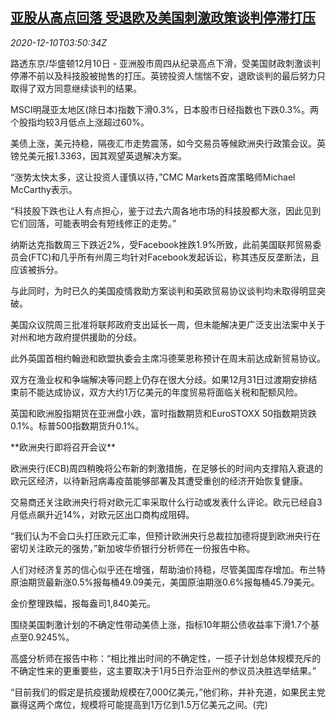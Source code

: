 <!--1607574195000-->
[亚股从高点回落 受退欧及美国刺激政策谈判停滞打压](https://cn.reuters.com/article/asia-financial-markets-1210-thur-idCNKBS28K0AX)
------

<div><i>2020-12-10T03:50:34Z</i></div><p>路透东京/华盛顿12月10日 - 亚洲股市周四从纪录高点下滑，受美国财政刺激谈判停滞不前以及科技股被抛售的打压。英镑投资人惴惴不安，退欧谈判的最后努力只取得了双方同意继续谈判的结果。</p><p>MSCI明晟亚太地区(除日本)指数下滑0.3%，日本股市日经指数也下跌0.3%。两个股指均较3月低点上涨超过60%。</p><p>美债上涨，美元持稳，隔夜汇市走势震荡，如今交易员等候欧洲央行政策会议。英镑兑美元报1.3363，因其观望英退解决方案。</p><p>“涨势太快太多，这让投资人谨慎以待，”CMC Markets首席策略师Michael McCarthy表示。</p><p>“科技股下跌也让人有点担心，鉴于过去六周各地市场的科技股都大涨，因此见到它们回落，可能表明会有短线修正的走势。”</p><p>纳斯达克指数周三下跌近2%，受Facebook挫跌1.9%所致，此前美国联邦贸易委员会(FTC)和几乎所有州周三均针对Facebook发起诉讼，称其违反反垄断法，且应该被拆分。</p><p>与此同时，为时已久的美国疫情救助方案谈判和英欧贸易协议谈判均未取得明显突破。</p><p>美国众议院周三批准将联邦政府支出延长一周，但未能解决更广泛支出法案中关于对州和地方政府提供援助的分歧。</p><p>此外英国首相约翰逊和欧盟执委会主席冯德莱恩称预计在周末前达成新贸易协议。</p><p>双方在渔业权和争端解决等问题上仍存在很大分歧。如果12月31日过渡期安排结束前不能达成协议，双方大约1万亿美元的年度贸易将面临关税和配额风险。</p><p>英国和欧洲股指期货在亚洲盘小跌，富时指数期货和EuroSTOXX 50指数期货跌0.1%。标普500指数期货升0.1%。</p><p>**欧洲央行即将召开会议**</p><p>欧洲央行(ECB)周四稍晚将公布新的刺激措施，在足够长的时间内支撑陷入衰退的欧元区经济，以待新冠病毒疫苗能够部署及其遭受重创的经济开始恢复健康。</p><p>交易商还关注欧洲央行将对欧元汇率采取什么行动或发表什么评论。欧元已经自3月低点飙升近14%，对欧元区出口商构成阻碍。</p><p>“我们认为不会口头打压欧元汇率，但预计欧洲央行总裁拉加德将提到欧洲央行在密切关注欧元的强势，”新加坡华侨银行分析师在一份报告中称。</p><p>人们对经济复苏的信心似乎还在增强，帮助油价持稳，尽管美国库存增加。布兰特原油期货最新涨0.5%报每桶49.09美元，美国原油期涨0.6%报每桶45.79美元。</p><p>金价整理跌幅，报每盎司1,840美元。</p><p>围绕美国刺激计划的不确定性带动美债上涨，指标10年期公债收益率下滑1.7个基点至0.9245%。</p><p>高盛分析师在报告中称：“相比推出时间的不确定性，一揽子计划总体规模充斥的不确定性来的更重要些，这主要取决于1月5日乔治亚州的参议员决胜选举结果。”</p><p>“目前我们的假定是抗疫援助规模在7,000亿美元，”他们称，并补充道，如果民主党赢得这两个席位，规模将可能提高到1万亿到1.5万亿美元之间。(完)</p>
